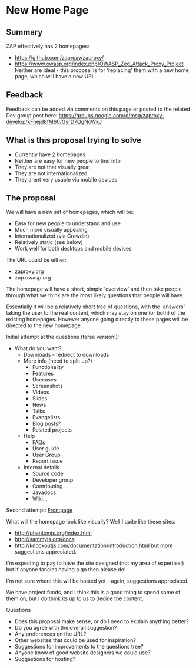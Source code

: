 # New Home Page

## Summary

ZAP effectively has 2 homepages:
  * https://github.com/zaproxy/zaproxy/
  * https://www.owasp.org/index.php/OWASP_Zed_Attack_Proxy_Project
Neither are ideal - this proposal is for 'replacing' them with a new home page, which will have a new URL.

## Feedback
Feedback can be added via comments on this page or posted to the related Dev group post here: https://groups.google.com/d/msg/zaproxy-develop/kFhejd8fM60/GyrD7QgNoWkJ

## What is this proposal trying to solve

  * Currently have 2 homepages
  * Neither are easy for new people to find info
  * They are not that visually great
  * They are not internationalized
  * They arent very usable via mobile devices

## The proposal

We will have a new set of homepages, which will be:
  * Easy for new people to understand and use
  * Much more visually appealing
  * Internationalized (via Crowdin)
  * Relatively static (see below)
  * Work well for both desktops and mobile devices

The URL could be either:
  * zaproxy.org
  * zap.owasp.org

The homepage will have a short, simple 'overview' and then take people through what we think are the most likely questions that people will have.

Essentially it will be a relatively short tree of questions, with the 'answers' taking the user to the real content, which may stay on one (or both) of the existing homepages. However anyone going directly to these pages will be directed to the new homepage.

Initial attempt at the questions (terse version!):
  * What do you want?
    * Downloads - redirect to downloads
    * More info (need to split up?)
      * Functionality
      * Features
      * Usecases
      * Screenshots
      * Videos
      * Slides
      * News
      * Talks
      * Evangelists
      * Blog posts?
      * Related projects
    * Help
      * FAQs
      * User guide
      * User Group
      * Report issue
    * Internal details
      * Source code
      * Developer group
      * Contributing
      * Javadocs
      * Wiki...

Second attempt: [Frontpage](NewHomeIndex)

What will the homepage look like visually? Well I quite like these sites:
  * http://phantomjs.org/index.html
  * http://sammyjs.org/docs
  * http://knockoutjs.com/documentation/introduction.html
but more suggestions appreciated.

I'm expecting to pay to have the site designed (not my area of expertise;) but if anyone fancies having a go then please do!

I'm not sure where this will be hosted yet - again, suggestions appreciated.

We have project funds, and I think this is a good thing to spend some of them on, but I do think its up to us to decide the content.

Questions
  * Does this proposal make sense, or do I need to explain anything better?
  * Do you agree with the overall suggestion?
  * Any preferences on the URL?
  * Other websites that could be used for inspiration?
  * Suggestions for improvements to the questions tree?
  * Anyone know of good website designers we could use?
  * Suggestions for hosting?